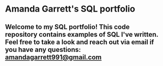 # Amanda Garrett's SQL portfolio

## Welcome to my SQL portfolio! This code repository contains examples of SQL I've written. Feel free to take a look and reach out via email if you have any questions: amandagarrett991@gmail.com
